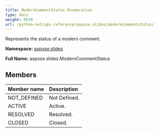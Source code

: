 ```yaml
---
title: ModernCommentStatus Enumeration
type: docs
weight: 9530
url: /python-net/api-reference/aspose.slides/moderncommentstatus/
---
```


Represents the status of a modern comment.

**Namespace:** [aspose.slides](/slides/python-net/api-reference/aspose.slides/)

**Full Name:** aspose.slides.ModernCommentStatus



## **Members**
|**Member name**|**Description**|
| :- | :- |
|NOT_DEFINED|Not Defined.|
|ACTIVE|Active.|
|RESOLVED|Resolved.|
|CLOSED|Closed.|
